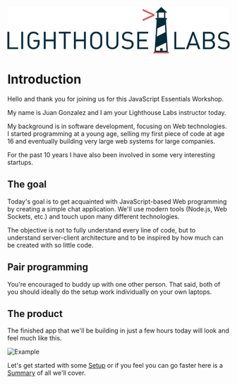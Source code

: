 ![Logo](/assets/lhl-logo.png)

# Introduction

Hello and thank you for joining us for this JavaScript Essentials Workshop.

My name is Juan Gonzalez and I am your Lighthouse Labs instructor today.

My background is in software development, focusing on Web technologies. I started programming at a young age, selling my first piece of code at age 16 and eventually building very large web systems for large companies.  

For the past 10 years I have also been involved in some very interesting startups.

## The goal

Today's goal is to get acquainted with JavaScript-based Web programming by creating a simple chat application. We'll use modern tools \(Node.js, Web Sockets, etc.\) and touch upon many different technologies.

The objective is not to fully understand every line of code, but to understand server-client architecture and to be inspired by how much can be created with so little code.

## Pair programming

You're encouraged to buddy up with one other person. That said, both of you should ideally do the setup work individually on your own laptops.

## The product

The finished app that we'll be building in just a few hours today will look and feel much like this.

![Example](/assets/example-cropped.png)

Let's get started with some [Setup](content/setup/README.md) or if you feel you can go faster here is a [Summary](SUMMARY.md) of all we'll cover.




